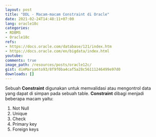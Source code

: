 ```yaml
---
layout: post
title: "DDL - Macam-macam Constraint di Oracle"
date: 2021-02-24T14:48:11+07:00
lang: oracle18c
categories:
- RDBMS
- Oracle18c
refs: 
- https://docs.oracle.com/database/121/index.htm
- https://docs.oracle.com/en/bigdata/index.html
youtube: 
comments: true
image_path: /resources/posts/oracle12c/
gist: dimMaryanto93/8f9f0ba4caf5a28c56111246499e97d0
downloads: []
---
```


Sebuah **Constraint** digunakan untuk memvalidasi atau mengontrol data yang dapat di simpan pada sebuah table. **Constraint** dibagi menjadi beberapa macam yaitu:

1. Not Null
2. Unique
3. Check
4. Primary key
5. Foreign keys
